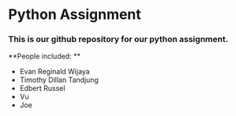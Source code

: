 # Python Assignment
### This is our github repository for our python assignment.

**People included: **

* Evan Reginald Wijaya
* Timothy Dillan Tandjung
* Edbert Russel
* Vu
* Joe
